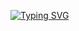 [![Typing SVG](https://readme-typing-svg.demolab.com?font=Fira+Code&pause=1000&width=500&lines=Hello+everyone+I'm+a+software+engineer;How+vexingly+quick+daft+zebras+jump)](https://git.io/typing-svg)
